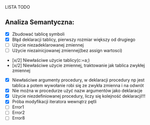 LISTA TODO

## Analiza Semantyczna: 

- [x] Zbudować tablicę symboli 
- [x] Błąd deklaracji tablicy, pierwszy rozmiar większy od drugiego
- [ ] Użycie niezadeklarowanej zmiennej 
- [ ] Użycie niezainicjowanej zmiennej(bez assign wartosci)
- [x/2] Niewłaściwe użycie tablicy(c:=a;)
- [x/2] Niewłaściwe użycie zmiennej, traktowanie jak tablica zwykłej zmiennej
- [x] Niewłaściwe argumenty procedury, w deklaracji procedury np jest tablica a potem wywołanie robi się ze zwykła zmienna i na odwrót
- [x] Nie można w procedurze użyć nazw argumentów jako deklaracje 
- [x] Użycie niezdefiniowanej procedury, liczy się kolejność deklaracji!!!
- [x] Próba modyfikacji iteratora wewnątrz pętli
- [ ] Error1
- [ ] Error2
- [ ] Error8